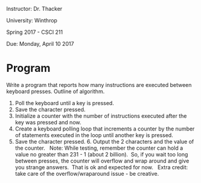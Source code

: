 Instructor: Dr. Thacker

University: Winthrop

Spring 2017 - CSCI 211

Due: Monday, April 10 2017

# Program

Write a program that reports how many instructions are executed between keyboard presses.
Outline of algorithm.

1. Poll the keyboard until a key is pressed.
2. Save the character pressed.
3. Initialize a counter with the number of instructions executed after the key was pressed and now.
4. Create a keyboard polling loop that increments a counter by the number of statements executed in the loop until another key is pressed.
5. Save the character pressed.
6. Output the 2 characters and the value of the counter.
 
Note: While testing, remember the counter can hold a value no greater than 231 - 1 (about 2 billion).  So, if you wait too long between presses, the counter will overflow and wrap around and give you strange answers.  That is ok and expected for now.
 
Extra credit: take care of the overflow/wraparound issue - be creative.

